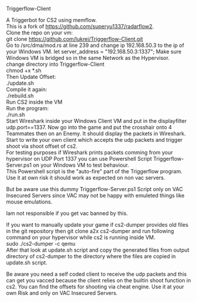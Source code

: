 Triggerflow-Client<br>

A Triggerbot for CS2 using memflow.<br>
This is a fork of https://github.com/superyu1337/radarflow2. <br>
Clone the repo on your vm:<br>
git clone https://github.com/lukrei/Triggerflow-Client.git <br>
Go to /src/dma/mod.rs at line 239 and change ip 192.168.50.3 to the ip of your Windows VM. let server_address = "192.168.50.3:1337"; Make sure Windows VM is bridged so in the same Network as the Hypervisor.<br>
change directory into Triggerflow-Client <br>
chmod +x *.sh <br>
Then Update Offset:<br>
./update.sh<br>
Compile it again:<br>
./rebuild.sh <br>
Run CS2 inside the VM<br>
Run the program:<br>
./run.sh<br>
Start Wireshark inside your Windows Client VM and put in the displayfilter udp.port==1337. Now go into the game and put the crosshair onto 4 Teammates then on an Enemy. It should display the packets in Wireshark.<br>
Start to write your own client which accepts the udp packets and trigger shoot via shoot offset of cs2.<br>
For testing purposes if Wireshark prints packets comming from your hypervisor on UDP Port 1337 you can use Powershell Script Triggerflow-Server.ps1 on your Windows VM to test behaviour.<br>
This Powershell script is the "auto-fire" part of the Triggerflow program. Use it at own risk it should work as expected on non vac servers.<br>

But be aware use this dummy Triggerflow-Server.ps1 Script only on VAC Insecured Servers since VAC may not be happy with emuleted things like mouse emulations.<br>

Iam not responsible if you get vac banned by this.<br>

If you want to manually update your game if cs2-dumper provides old files in the git repository then git clone a2x cs2-dumper and run following command on your hypervisor while cs2 is running inside VM.<br>
sudo ./cs2-dumper -c qemu<br>
After that look at update.sh script and copy the generated files from output directory of cs2-dumper to the directory where the files are copied in update.sh script.<br>

Be aware you need a self coded client to receive the udp packets and this can get you vacced because the client relies on the builtin shoot function in cs2. You can find the offsets for shooting via cheat engine. Use it at your own Risk and only on VAC Insecured Servers.
